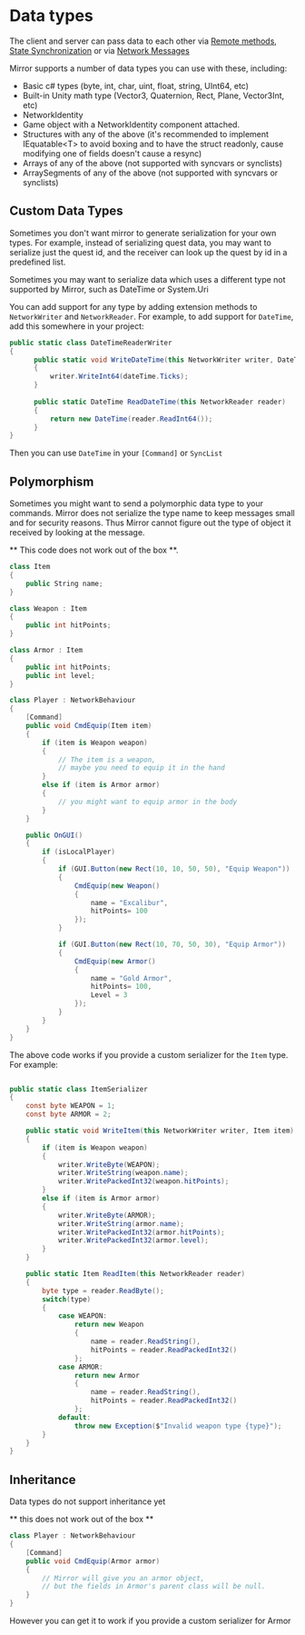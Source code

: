# Data types

The client and server can pass data to each other via [Remote methods](Communications/RemoteActions.md), [State Synchronization](Sync/index.md) or via [Network Messages](Communications/NetworkMessages.md)

Mirror supports a number of data types you can use with these,  including:
- Basic c# types (byte, int, char, uint, float, string, UInt64, etc)
- Built-in Unity math type (Vector3, Quaternion, Rect, Plane, Vector3Int, etc)
- NetworkIdentity
- Game object with a NetworkIdentity component attached.
- Structures with any of the above (it's recommended to implement IEquatable\<T\> to avoid boxing and to have the struct readonly, cause modifying one of fields doesn't cause a resync)
- Arrays of any of the above (not supported with syncvars or synclists)
- ArraySegments of any of the above (not supported with syncvars or synclists)

## Custom Data Types

Sometimes you don't want mirror to generate serialization for your own types.  For example,  instead of serializing quest data,  you may want to serialize just the quest id,  and the receiver can look up the quest by id in a predefined list.

Sometimes you may want to serialize data which uses a different type not supported by Mirror, such as DateTime or System.Uri

You can add support for any type by adding extension methods to `NetworkWriter` and `NetworkReader`.  For example,  to add support for `DateTime`, add this somewhere in your project:

```cs
public static class DateTimeReaderWriter
{
      public static void WriteDateTime(this NetworkWriter writer, DateTime dateTime)
      {
          writer.WriteInt64(dateTime.Ticks);
      }
     
      public static DateTime ReadDateTime(this NetworkReader reader)
      {
          return new DateTime(reader.ReadInt64());
      }
}
```

Then you can use `DateTime` in your `[Command]` or `SyncList`

## Polymorphism

Sometimes you might want to send a polymorphic data type to your commands. 
 Mirror does not serialize the type name 
to keep messages small and for security reasons.  Thus Mirror cannot figure out the type
of object it received by looking at the message.

** This code does not work out of the box **. 
```cs
class Item 
{
    public String name;
}

class Weapon : Item
{
    public int hitPoints;
}

class Armor : Item
{
    public int hitPoints;
    public int level;
}

class Player : NetworkBehaviour
{
    [Command]
    public void CmdEquip(Item item)
    {
        if (item is Weapon weapon)
        {
            // The item is a weapon, 
            // maybe you need to equip it in the hand
        }
        else if (item is Armor armor)
        {
            // you might want to equip armor in the body
        }
    }

    public OnGUI()
    {
        if (isLocalPlayer)
        {
            if (GUI.Button(new Rect(10, 10, 50, 50), "Equip Weapon"))
            {
                CmdEquip(new Weapon() 
                {
                    name = "Excalibur",
                    hitPoints= 100
                });
            }

            if (GUI.Button(new Rect(10, 70, 50, 30), "Equip Armor"))
            {
                CmdEquip(new Armor() 
                {
                    name = "Gold Armor",
                    hitPoints= 100,
                    Level = 3
                });
            }
        }
    }
}
```

The above code works if you provide a custom serializer for the `Item` type.  For example:

```cs

public static class ItemSerializer 
{
    const byte WEAPON = 1;
    const byte ARMOR = 2;

    public static void WriteItem(this NetworkWriter writer, Item item)
    {
        if (item is Weapon weapon)
        {
            writer.WriteByte(WEAPON);
            writer.WriteString(weapon.name);
            writer.WritePackedInt32(weapon.hitPoints);
        }
        else if (item is Armor armor)
        {
            writer.WriteByte(ARMOR);
            writer.WriteString(armor.name);
            writer.WritePackedInt32(armor.hitPoints);
            writer.WritePackedInt32(armor.level);
        }
    }

    public static Item ReadItem(this NetworkReader reader)
    {
        byte type = reader.ReadByte();
        switch(type)
        {
            case WEAPON:
                return new Weapon
                {
                    name = reader.ReadString(),
                    hitPoints = reader.ReadPackedInt32()
                };
            case ARMOR:
                return new Armor
                {
                    name = reader.ReadString(),
                    hitPoints = reader.ReadPackedInt32()
                };
            default:
                throw new Exception($"Invalid weapon type {type}");
        }
    }
}
```

## Inheritance

Data types do not support inheritance yet

** this does not work out of the box **

```cs
class Player : NetworkBehaviour
{
    [Command]
    public void CmdEquip(Armor armor)
    {
        // Mirror will give you an armor object, 
        // but the fields in Armor's parent class will be null.
    }
}
```

However you can get it to work if you provide a custom serializer for Armor
